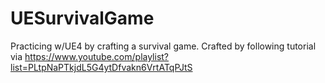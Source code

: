 # UESurvivalGame
Practicing w/UE4 by crafting a survival game.
Crafted by following tutorial via https://www.youtube.com/playlist?list=PLtpNaPTkjdL5G4ytDfvakn6VrtATqPJtS
